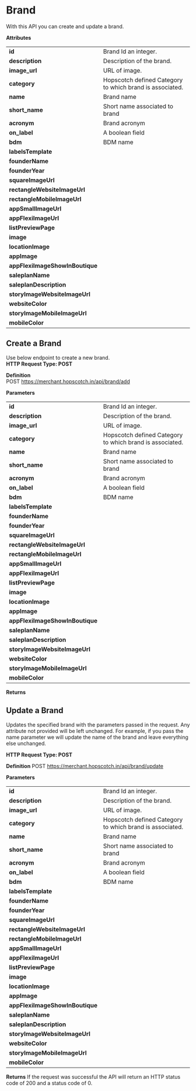 # Brand
With this API you can create and update a brand.

<b>Attributes</b>
<table>
<tbody>
<tr>
<td><b>id</b></td>
<td>Brand Id an integer.</td>
</tr>
<tr>
<td><b>description</b></td>
<td>Description of the brand.</td>
</tr>
<tr>
<td><b>image_url</b></td>
<td>URL of image.</td>
</tr>
<tr>
<td><b>category</b></td>
<td>Hopscotch defined Category to which brand is associated.</td>
</tr>
<tr>
<td><b>name</b></td>
<td>Brand name</td>
</tr>
<tr>
<td><b>short_name</b></td>
<td>Short name associated to brand</td>
</tr>
<tr>
<td><b>acronym</b></td>
<td>Brand acronym</td>
</tr>
<tr>
<td><b>on_label</b></td>
<td>A boolean field</td>
</tr>
<tr>
<td><b>bdm</b></td>
<td>BDM name</td>
</tr>
<tr>
<td><b>labelsTemplate</b></td>
<td></td>
</tr>
<tr>
<td><b>founderName</b></td>
<td></td>
</tr>
<tr>
<td><b>founderYear</b></td>
<td></td>
</tr>
<tr>
<td><b>squareImageUrl</b></td>
<td></td>
</tr>
<tr>
<td><b>rectangleWebsiteImageUrl</b></td>
<td></td>
</tr>
<tr>
<td><b>rectangleMobileImageUrl</b></td>
<td></td>
</tr>
<tr>
<td><b>appSmallImageUrl</b></td>
<td></td>
</tr>
<tr>
<td><b>appFlexiImageUrl</b></td>
<td></td>
</tr>
<tr>
<td><b>listPreviewPage</b></td>
<td></td>
</tr>
<tr>
<td><b>image</b></td>
<td></td>
</tr>
<tr>
<td><b>locationImage</b></td>
<td></td>
</tr>
<tr>
<td><b>appImage</b></td>
<td></td>
</tr>
<tr>
<td><b>appFlexiImageShowInBoutique</b></td>
<td></td>
</tr>
<tr>
<td><b>saleplanName</b></td>
<td></td>
</tr>
<tr>
<td><b>saleplanDescription</b></td>
<td></td>
</tr>
<tr>
<td><b>storyImageWebsiteImageUrl</b></td>
<td></td>
</tr>
<tr>
<td><b>websiteColor</b></td>
<td></td>
</tr>
<tr>
<td><b>storyImageMobileImageUrl</b></td>
<td></td>
</tr>
<tr>
<td><b>mobileColor</b></td>
<td></td>
</tr>
</tbody>
</table>

## Create a Brand

Use below endpoint to create a new brand. </br>
<b>HTTP Request Type: POST</b>

<b>Definition</b> </br>
POST https://merchant.hopscotch.in/api/brand/add

<!-- 
	Existing Brand Creation JSON.
{
	"id": "",
	"imageId": "",
	"name": "Test 2 ",
	"description": "<p>asdfasfd</p>",
	"shortName": "TBDD",
	"labelsTemplate": "ListPreview",
	"founderName": "",
	"founderYear": "",
	"squareImageId": "",
	"rectangleWebsiteImageId": "",
	"rectangleMobileImageId": "",
	"appSmallImageId": "",
	"appFlexiImageId": "",
	"listPreviewPage": "27",
	"image": "",
	"locationImage": "",
	"appImage": "",
	"appFlexiImageShowInBoutique": "",
	"saleplanName": "",
	"saleplanDescription": "",
	"storyImageWebsiteImageId": "",
	"websiteColor": "",
	"storyImageMobileImageId": "",
	"mobileColor": "",
	"bdmIds": ["1"],
	"categoryIds": ["367"]
} -->

<b>Parameters</b>
<table>
<tbody>
<tr>
<td><b>id</b></td>
<td>Brand Id an integer.</td>
</tr>
<tr>
<td><b>description</b></td>
<td>Description of the brand.</td>
</tr>
<tr>
<td><b>image_url</b></td>
<td>URL of image.</td>
</tr>
<tr>
<td><b>category</b></td>
<td>Hopscotch defined Category to which brand is associated.</td>
</tr>
<tr>
<td><b>name</b></td>
<td>Brand name</td>
</tr>
<tr>
<td><b>short_name</b></td>
<td>Short name associated to brand</td>
</tr>
<tr>
<td><b>acronym</b></td>
<td>Brand acronym</td>
</tr>
<tr>
<td><b>on_label</b></td>
<td>A boolean field</td>
</tr>
<tr>
<td><b>bdm</b></td>
<td>BDM name</td>
</tr>
<tr>
<td><b>labelsTemplate</b></td>
<td></td>
</tr>
<tr>
<td><b>founderName</b></td>
<td></td>
</tr>
<tr>
<td><b>founderYear</b></td>
<td></td>
</tr>
<tr>
<td><b>squareImageUrl</b></td>
<td></td>
</tr>
<tr>
<td><b>rectangleWebsiteImageUrl</b></td>
<td></td>
</tr>
<tr>
<td><b>rectangleMobileImageUrl</b></td>
<td></td>
</tr>
<tr>
<td><b>appSmallImageUrl</b></td>
<td></td>
</tr>
<tr>
<td><b>appFlexiImageUrl</b></td>
<td></td>
</tr>
<tr>
<td><b>listPreviewPage</b></td>
<td></td>
</tr>
<tr>
<td><b>image</b></td>
<td></td>
</tr>
<tr>
<td><b>locationImage</b></td>
<td></td>
</tr>
<tr>
<td><b>appImage</b></td>
<td></td>
</tr>
<tr>
<td><b>appFlexiImageShowInBoutique</b></td>
<td></td>
</tr>
<tr>
<td><b>saleplanName</b></td>
<td></td>
</tr>
<tr>
<td><b>saleplanDescription</b></td>
<td></td>
</tr>
<tr>
<td><b>storyImageWebsiteImageUrl</b></td>
<td></td>
</tr>
<tr>
<td><b>websiteColor</b></td>
<td></td>
</tr>
<tr>
<td><b>storyImageMobileImageUrl</b></td>
<td></td>
</tr>
<tr>
<td><b>mobileColor</b></td>
<td></td>
</tr>
</tbody>
</table>

<b>Returns</b>

## Update a Brand

Updates the specified brand with the parameters passed in the request. Any attribute not provided will be left unchanged. For example, if you pass the name parameter we will update the name of the brand and leave everything else unchanged.</br>

<b>HTTP Request Type: POST</b>

<b>Definition</b>
POST https://merchant.hopscotch.in/api/brand/update

<b>Parameters</b>
<table>
<tbody>
<tr>
<td><b>id</b></td>
<td>Brand Id an integer.</td>
</tr>
<tr>
<td><b>description</b></td>
<td>Description of the brand.</td>
</tr>
<tr>
<td><b>image_url</b></td>
<td>URL of image.</td>
</tr>
<tr>
<td><b>category</b></td>
<td>Hopscotch defined Category to which brand is associated.</td>
</tr>
<tr>
<td><b>name</b></td>
<td>Brand name</td>
</tr>
<tr>
<td><b>short_name</b></td>
<td>Short name associated to brand</td>
</tr>
<tr>
<td><b>acronym</b></td>
<td>Brand acronym</td>
</tr>
<tr>
<td><b>on_label</b></td>
<td>A boolean field</td>
</tr>
<tr>
<td><b>bdm</b></td>
<td>BDM name</td>
</tr>
<tr>
<td><b>labelsTemplate</b></td>
<td></td>
</tr>
<tr>
<td><b>founderName</b></td>
<td></td>
</tr>
<tr>
<td><b>founderYear</b></td>
<td></td>
</tr>
<tr>
<td><b>squareImageUrl</b></td>
<td></td>
</tr>
<tr>
<td><b>rectangleWebsiteImageUrl</b></td>
<td></td>
</tr>
<tr>
<td><b>rectangleMobileImageUrl</b></td>
<td></td>
</tr>
<tr>
<td><b>appSmallImageUrl</b></td>
<td></td>
</tr>
<tr>
<td><b>appFlexiImageUrl</b></td>
<td></td>
</tr>
<tr>
<td><b>listPreviewPage</b></td>
<td></td>
</tr>
<tr>
<td><b>image</b></td>
<td></td>
</tr>
<tr>
<td><b>locationImage</b></td>
<td></td>
</tr>
<tr>
<td><b>appImage</b></td>
<td></td>
</tr>
<tr>
<td><b>appFlexiImageShowInBoutique</b></td>
<td></td>
</tr>
<tr>
<td><b>saleplanName</b></td>
<td></td>
</tr>
<tr>
<td><b>saleplanDescription</b></td>
<td></td>
</tr>
<tr>
<td><b>storyImageWebsiteImageUrl</b></td>
<td></td>
</tr>
<tr>
<td><b>websiteColor</b></td>
<td></td>
</tr>
<tr>
<td><b>storyImageMobileImageUrl</b></td>
<td></td>
</tr>
<tr>
<td><b>mobileColor</b></td>
<td></td>
</tr>
</tbody>
</table>

<b>Returns</b>
If the request was successful the API will return an HTTP status code of 200 and a status code of 0.